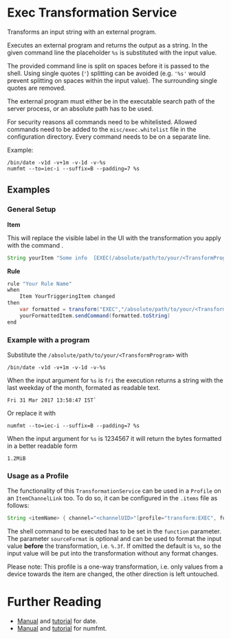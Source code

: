 # Exec Transformation Service

Transforms an input string with an external program.

Executes an external program and returns the output as a string.
In the given command line the placeholder `%s` is substituted with the input value.

The provided command line is split on spaces before it is passed to the shell.
Using single quotes (`'`) splitting can be avoided (e.g. `'%s'` would prevent splitting on spaces within the input value).
The surrounding single quotes are removed.

The external program must either be in the executable search path of the server process, or an absolute path has to be used.

For security reasons all commands need to be whitelisted.
Allowed commands need to be added to the `misc/exec.whitelist` file in the configuration directory.
Every command needs to be on a separate line.

Example:

```shell
/bin/date -v1d -v+1m -v-1d -v-%s
numfmt --to=iec-i --suffix=B --padding=7 %s

```

## Examples

### General Setup

**Item**

This will replace the visible label in the UI with the transformation you apply with the command <TransformProgram>.
  
```java
String yourItem "Some info  [EXEC(/absolute/path/to/your/<TransformProgram> %s):%s]"
```

**Rule**

```java
rule "Your Rule Name"
when
    Item YourTriggeringItem changed
then
    var formatted = transform("EXEC","/absolute/path/to/your/<TransformProgram>", YourTriggeringItem.state.toString)
    yourFormattedItem.sendCommand(formatted.toString) 
end
```

### Example with a program

Substitute the `/absolute/path/to/your/<TransformProgram>` with

```shell
/bin/date -v1d -v+1m -v-1d -v-%s
```

When the input argument for `%s` is `fri` the execution returns a string with the last weekday of the month, formated as readable text.

```
Fri 31 Mar 2017 13:58:47 IST`
```

Or replace it with

```shell
numfmt --to=iec-i --suffix=B --padding=7 %s
```

When the input argument for `%s` is 1234567 it will return the bytes formatted in a better readable form

```shell
1.2MiB
```

### Usage as a Profile

The functionality of this `TransformationService` can be used in a `Profile` on an `ItemChannelLink` too.
To do so, it can be configured in the `.items` file as follows:

```java
String <itemName> { channel="<channelUID>"[profile="transform:EXEC", function="<shellcommand>", sourceFormat="<valueFormat>"]}
```

The shell command to be executed has to be set in the `function` parameter.
The parameter `sourceFormat` is optional and can be used to format the input value **before** the transformation, i.e. `%.3f`.
If omitted the default is `%s`, so the input value will be put into the transformation without any format changes.

Please note: This profile is a one-way transformation, i.e. only values from a device towards the item are changed, the other direction is left untouched.

# Further Reading

* [Manual](http://man7.org/linux/man-pages/man1/date.1.html) and [tutorial](https://linode.com/docs/tools-reference/tools/use-the-date-command-in-linux/) for date.
* [Manual](http://man7.org/linux/man-pages/man1/numfmt.1.html) and [tutorial](https://www.pixelbeat.org/docs/numfmt.html) for numfmt.


